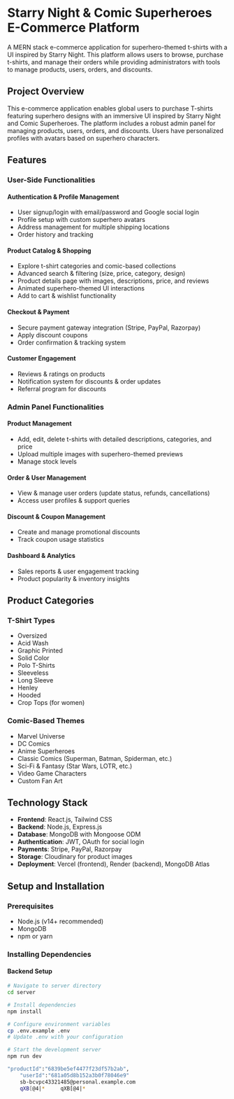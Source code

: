 # Starry Night & Comic Superheroes E-Commerce Platform

A MERN stack e-commerce application for superhero-themed t-shirts with a UI inspired by Starry Night. This platform allows users to browse, purchase t-shirts, and manage their orders while providing administrators with tools to manage products, users, orders, and discounts.

## Project Overview

This e-commerce application enables global users to purchase T-shirts featuring superhero designs with an immersive UI inspired by Starry Night and Comic Superheroes. The platform includes a robust admin panel for managing products, users, orders, and discounts. Users have personalized profiles with avatars based on superhero characters.

## Features

### User-Side Functionalities

#### Authentication & Profile Management
- User signup/login with email/password and Google social login
- Profile setup with custom superhero avatars
- Address management for multiple shipping locations
- Order history and tracking

#### Product Catalog & Shopping
- Explore t-shirt categories and comic-based collections
- Advanced search & filtering (size, price, category, design)
- Product details page with images, descriptions, price, and reviews
- Animated superhero-themed UI interactions
- Add to cart & wishlist functionality

#### Checkout & Payment
- Secure payment gateway integration (Stripe, PayPal, Razorpay)
- Apply discount coupons
- Order confirmation & tracking system

#### Customer Engagement
- Reviews & ratings on products
- Notification system for discounts & order updates
- Referral program for discounts

### Admin Panel Functionalities

#### Product Management
- Add, edit, delete t-shirts with detailed descriptions, categories, and price
- Upload multiple images with superhero-themed previews
- Manage stock levels

#### Order & User Management
- View & manage user orders (update status, refunds, cancellations)
- Access user profiles & support queries

#### Discount & Coupon Management
- Create and manage promotional discounts
- Track coupon usage statistics

#### Dashboard & Analytics
- Sales reports & user engagement tracking
- Product popularity & inventory insights

## Product Categories

### T-Shirt Types
- Oversized
- Acid Wash
- Graphic Printed
- Solid Color
- Polo T-Shirts
- Sleeveless
- Long Sleeve
- Henley
- Hooded
- Crop Tops (for women)

### Comic-Based Themes
- Marvel Universe
- DC Comics
- Anime Superheroes
- Classic Comics (Superman, Batman, Spiderman, etc.)
- Sci-Fi & Fantasy (Star Wars, LOTR, etc.)
- Video Game Characters
- Custom Fan Art

## Technology Stack

- **Frontend**: React.js, Tailwind CSS
- **Backend**: Node.js, Express.js
- **Database**: MongoDB with Mongoose ODM
- **Authentication**: JWT, OAuth for social login
- **Payments**: Stripe, PayPal, Razorpay
- **Storage**: Cloudinary for product images
- **Deployment**: Vercel (frontend), Render (backend), MongoDB Atlas

## Setup and Installation

### Prerequisites
- Node.js (v14+ recommended)
- MongoDB
- npm or yarn

### Installing Dependencies

#### Backend Setup
```bash
# Navigate to server directory
cd server

# Install dependencies
npm install

# Configure environment variables
cp .env.example .env
# Update .env with your configuration

# Start the development server
npm run dev

"productId":"6839be5ef4477f23df57b2ab",
    "userId":"681a05d8b152a3b0f78046e9"
    sb-bcvpc43321485@personal.example.com
    qXB[@4|*     qXB[@4|*
    